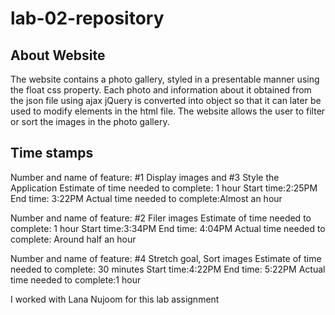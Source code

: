 # lab-02-repository

## About Website

The website contains a photo gallery, styled in a presentable manner using the float css property. Each photo and information about it obtained from the json file using ajax jQuery is converted into object so that it can later be used to modify elements in the html file. The website allows the user to filter or sort the images in the photo gallery.

## Time stamps

Number and name of feature: #1 Display images and #3 Style the Application
Estimate of time needed to complete: 1 hour
Start time:2:25PM
End time: 3:22PM
Actual time needed to complete:Almost an hour

Number and name of feature: #2 Filer images
Estimate of time needed to complete: 1 hour
Start time:3:34PM
End time: 4:04PM
Actual time needed to complete: Around half an hour

Number and name of feature: #4 Stretch goal, Sort images
Estimate of time needed to complete: 30 minutes
Start time:4:22PM
End time: 5:22PM
Actual time needed to complete:1 hour

I worked with Lana Nujoom for this lab assignment
